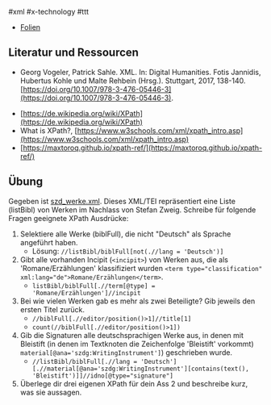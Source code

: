 #xml #x-technology #ttt

* [Folien](https://docs.google.com/presentation/d/1F-Kq0NN6Zxd2ijR7TTrmjHLwGwnTy35nXp6W17E3bWw/edit?usp=sharing)

## Literatur und Ressourcen

* Georg Vogeler, Patrick Sahle. XML. In: Digital Humanities. Fotis Jannidis, Hubertus Kohle und Malte Rehbein (Hrsg.). Stuttgart, 2017, 138-140. [https://doi.org/10.1007/978-3-476-05446-3](https://doi.org/10.1007/978-3-476-05446-3).
- [https://de.wikipedia.org/wiki/XPath](https://de.wikipedia.org/wiki/XPath)
- What is XPath?, [https://www.w3schools.com/xml/xpath_intro.asp](https://www.w3schools.com/xml/xpath_intro.asp)
- [https://maxtoroq.github.io/xpath-ref/](https://maxtoroq.github.io/xpath-ref/)

## Übung

Gegeben ist [szd_werke.xml](https://github.com/chpollin/Teaching/blob/master/TTT/TTT_5_XPath/szd_werke.xml). Dieses XML/TEI repräsentiert eine Liste (listBibl) von Werken im Nachlass von Stefan Zweig. Schreibe für folgende Fragen geeignete XPath Ausdrücke:
1. Selektiere alle Werke (biblFull), die nicht "Deutsch" als Sprache angeführt haben. 
   * Lösung: `//listBibl/biblFull[not(.//lang = 'Deutsch')]`
2. Gibt alle vorhanden Incipit (`<incipit>`) von Werken aus, die als 'Romane/Erzählungen' klassifiziert wurden `<term type="classification" xml:lang="de">Romane/Erzählungen</term>`.
   * `listBibl/biblFull[.//term[@type] = 'Romane/Erzählungen']//incipit`
3. Bei wie vielen Werken gab es mehr als zwei Beteiligte? Gib jeweils den ersten Titel zurück.
   * `//biblFull[.//editor/position()>1]//title[1]`
   * `count(//biblFull[.//editor/position()>1])`
4. Gib die Signaturen alle deutschsprachigen Werke aus, in denen mit Bleistift (in denen im Textknoten die Zeichenfolge 'Bleistift' vorkommt) `material[@ana='szdg:WritingInstrument']`) geschrieben wurde.
   * `//listBibl/biblFull[.//lang = 'Deutsch'][.//material[@ana='szdg:WritingInstrument'][contains(text(), 'Bleistift')]]//idno[@type="signature"]`
5. Überlege dir drei eigenen XPath für dein Ass 2 und beschreibe kurz, was sie aussagen.


